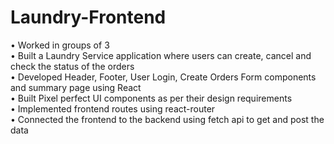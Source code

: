 # Laundry-Frontend

• Worked in groups of 3<br>
• Built a Laundry Service application where users can create, cancel and check the status of the orders<br>
• Developed Header, Footer, User Login, Create Orders Form components and summary page using React<br>
• Built Pixel perfect UI components as per their design requirements<br>
• Implemented frontend routes using react-router<br>
• Connected the frontend to the backend using fetch api to get and post the data<br>


